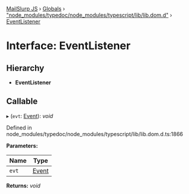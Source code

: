 [MailSlurp JS](../README.md) › [Globals](../globals.md) › ["node_modules/typedoc/node_modules/typescript/lib/lib.dom.d"](../modules/_node_modules_typedoc_node_modules_typescript_lib_lib_dom_d_.md) › [EventListener](_node_modules_typedoc_node_modules_typescript_lib_lib_dom_d_.eventlistener.md)

# Interface: EventListener

## Hierarchy

* **EventListener**

## Callable

▸ (`evt`: [Event](_node_modules_typedoc_node_modules_typescript_lib_lib_dom_d_.event.md)): *void*

Defined in node_modules/typedoc/node_modules/typescript/lib/lib.dom.d.ts:1866

**Parameters:**

Name | Type |
------ | ------ |
`evt` | [Event](_node_modules_typedoc_node_modules_typescript_lib_lib_dom_d_.event.md) |

**Returns:** *void*
